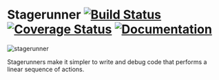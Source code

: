Stagerunner [![Build Status](https://travis-ci.org/robertzk/stagerunner.svg?branch=master)](https://travis-ci.org/robertzk/stagerunner) [![Coverage Status](https://img.shields.io/coveralls/robertzk/stagerunner.svg)](https://coveralls.io/r/robertzk/stagerunner) [![Documentation](https://img.shields.io/badge/rocco--docs-%E2%9C%93-blue.svg)](http://robertzk.github.io/stagerunner/)
===========

![stagerunner](http://i.imgur.com/5gVgx1B.png)

Stagerunners make it simpler to write and debug code that performs a
linear sequence of actions.
